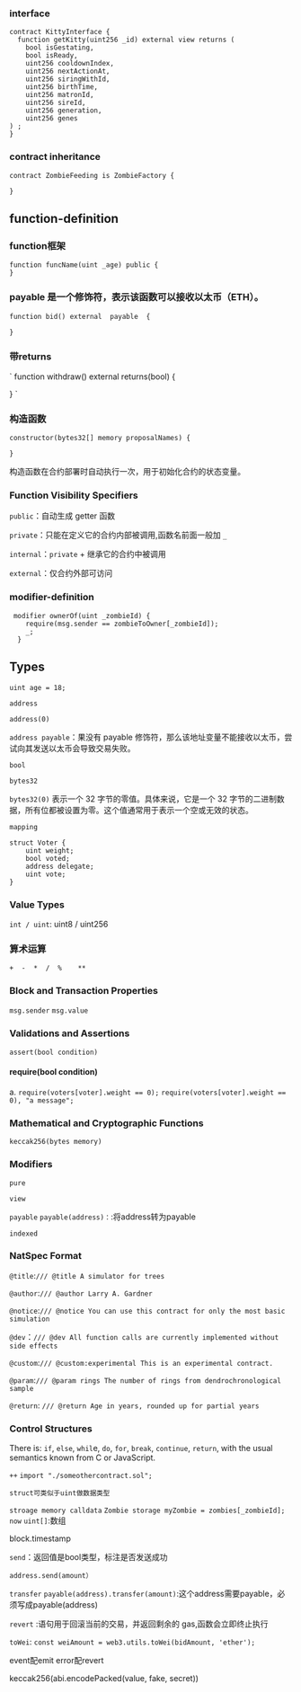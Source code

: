 
### interface
```solidity
contract KittyInterface {
  function getKitty(uint256 _id) external view returns (
    bool isGestating,
    bool isReady,
    uint256 cooldownIndex,
    uint256 nextActionAt,
    uint256 siringWithId,
    uint256 birthTime,
    uint256 matronId,
    uint256 sireId,
    uint256 generation,
    uint256 genes
) ;
}
```
### contract inheritance
```solidity
contract ZombieFeeding is ZombieFactory {
    
}
```

## function-definition
### function框架
```solidity
function funcName(uint _age) public {
}
```

### payable 是一个修饰符，表示该函数可以接收以太币（ETH）。
```
function bid() external  payable  {

}
```
### 带returns
`
function withdraw() external returns(bool) {

}
`
### 构造函数
```solidity
constructor(bytes32[] memory proposalNames) {

}
```
构造函数在合约部署时自动执行一次，用于初始化合约的状态变量。

### Function Visibility Specifiers
`public`：自动生成 getter 函数

`private`：只能在定义它的合约内部被调用,函数名前面一般加 `_`

`internal`：`private` + 继承它的合约中被调用

`external`：仅合约外部可访问

### modifier-definition
```solidity
 modifier ownerOf(uint _zombieId) {
    require(msg.sender == zombieToOwner[_zombieId]);
    _;
  }
```

## Types
`uint age = 18;`

`address`

`address(0)` 

`address payable`：果没有 payable 修饰符，那么该地址变量不能接收以太币，尝试向其发送以太币会导致交易失败。

`bool`

`bytes32`

`bytes32(0)` 表示一个 32 字节的零值。具体来说，它是一个 32 字节的二进制数据，所有位都被设置为零。这个值通常用于表示一个空或无效的状态。

`mapping`

```
struct Voter {
    uint weight;
    bool voted;
    address delegate;
    uint vote; 
}
```
### Value Types
`int / uint`: uint8 / uint256


### 算术运算
`+  -  *  /  %    **`

### Block and Transaction Properties
`msg.sender` `msg.value`



### Validations and Assertions
`assert(bool condition)`

#### require(bool condition)
a.
`require(voters[voter].weight == 0);`
`require(voters[voter].weight == 0), "a message";`

### Mathematical and Cryptographic Functions
`keccak256(bytes memory)`

### Modifiers
`pure` 

`view` 

`payable` 
`payable(address)：`:将address转为payable

`indexed`

### NatSpec Format
`@title`:`/// @title A simulator for trees`

`@author`:`/// @author Larry A. Gardner`

`@notice`:`/// @notice You can use this contract for only the most basic simulation`

`@dev`：`/// @dev All function calls are currently implemented without side effects`

`@custom`:`/// @custom:experimental This is an experimental contract.`

`@param`:`/// @param rings The number of rings from dendrochronological sample`

`@return`: `/// @return Age in years, rounded up for partial years`

### Control Structures
There is: `if`, `else`, `whil`e, `do`, `for`, `break`, `continue`, `return`, with the usual semantics known from C or JavaScript.



`++`
`import "./someothercontract.sol";`
```solidity
struct可类似于uint做数据类型
```
`stroage memory calldata`
`Zombie storage myZombie = zombies[_zombieId];`
`now`
`uint[]`:数组





block.timestamp

`send`：返回值是bool类型，标注是否发送成功
```
address.send(amount）
```

`transfer`
`payable(address).transfer(amount)`:这个address需要payable，必须写成payable(address)


`revert` :语句用于回滚当前的交易，并返回剩余的 gas,函数会立即终止执行


`toWei`:
`const weiAmount = web3.utils.toWei(bidAmount, 'ether');`


event配emit  error配revert

keccak256(abi.encodePacked(value, fake, secret))
